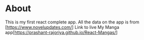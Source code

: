 # About

This is my first react complete app. All the data on the app is from [<https://www.novelupdates.com/>]
Link to live My Manga app[<https://prashant-rajoriya.github.io/React-Mangas/>]